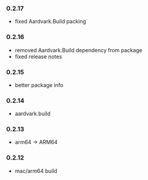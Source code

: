 ### 0.2.17
* fixed Aardvark.Build packing

### 0.2.16
* removed Aardvark.Build dependency from package
* fixed release notes

### 0.2.15
* better package info

### 0.2.14
* aardvark.build

### 0.2.13
* arm64 -> ARM64

### 0.2.12
* mac/arm64 build
